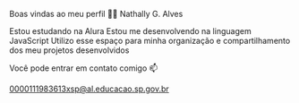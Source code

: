 Boas vindas ao meu perfil 💙💙
Nathally G. Alves 

Estou estudando na Alura
Estou me desenvolvendo na linguagem JavaScript
Utilizo esse espaço para minha organização e compartilhamento dos meu projetos desenvolvidos

Você pode entrar em contato comigo 📫

0000111983613xsp@al.educacao.sp.gov.br


